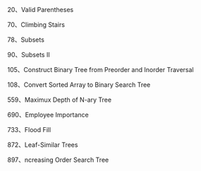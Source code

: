 20、Valid Parentheses

70、Climbing Stairs

78、Subsets

90、Subsets II

105、Construct Binary Tree from Preorder and Inorder Traversal

108、Convert Sorted Array to Binary Search Tree

559、Maximux Depth of N-ary Tree

690、Employee Importance

733、Flood Fill

872、Leaf-Similar Trees

897、ncreasing Order Search Tree